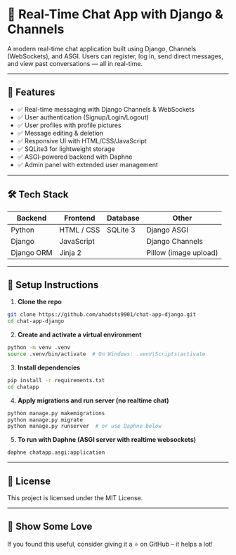 
# 💬 Real-Time Chat App with Django & Channels

A modern real-time chat application built using Django, Channels (WebSockets), and ASGI. Users can register, log in, send direct messages, and view past conversations — all in real-time.

---

## 🚀 Features

- ✅ Real-time messaging with Django Channels & WebSockets  
- ✅ User authentication (Signup/Login/Logout)  
- ✅ User profiles with profile pictures  
- ✅ Message editing & deletion  
- ✅ Responsive UI with HTML/CSS/JavaScript  
- ✅ SQLite3 for lightweight storage  
- ✅ ASGI-powered backend with Daphne  
- ✅ Admin panel with extended user management  

---

## 🛠 Tech Stack

| Backend        | Frontend       | Database     | Other             |
|----------------|----------------|--------------|--------------------|
| Python         | HTML / CSS     | SQLite 3     | Django ASGI        |
| Django         | JavaScript     |              | Django Channels    |
| Django ORM     | Jinja 2        |              | Pillow (image upload) |

---

## 🔧 Setup Instructions

1. **Clone the repo**

```bash
git clone https://github.com/ahadsts9901/chat-app-django.git
cd chat-app-django
```

2. **Create and activate a virtual environment**

```bash
python -m venv .venv
source .venv/bin/activate  # On Windows: .venv\Scripts\activate
```

3. **Install dependencies**

```bash
pip install -r requirements.txt
cd chatapp
```

4. **Apply migrations and run server (no realtime chat)**

```bash
python manage.py makemigrations
python manage.py migrate
python manage.py runserver  # or use Daphne below
```

5. **To run with Daphne (ASGI server with realtime websockets)**

```bash
daphne chatapp.asgi:application
```

---

## 📄 License

This project is licensed under the MIT License.

---

## 🙌 Show Some Love

If you found this useful, consider giving it a ⭐ on GitHub – it helps a lot!
